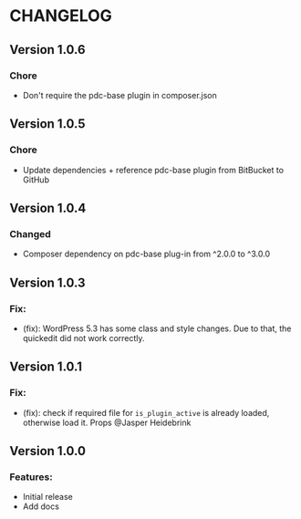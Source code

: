 # CHANGELOG

## Version 1.0.6

### Chore

-   Don't require the pdc-base plugin in composer.json

## Version 1.0.5

### Chore

-   Update dependencies + reference pdc-base plugin from BitBucket to GitHub

## Version 1.0.4

### Changed

-   Composer dependency on pdc-base plug-in from ^2.0.0 to ^3.0.0

## Version 1.0.3

### Fix:

-   (fix): WordPress 5.3 has some class and style changes. Due to that, the quickedit did not work correctly.

## Version 1.0.1

### Fix:

-   (fix): check if required file for `is_plugin_active` is already loaded, otherwise load it. Props @Jasper Heidebrink

## Version 1.0.0

### Features:

-   Initial release
-   Add docs
